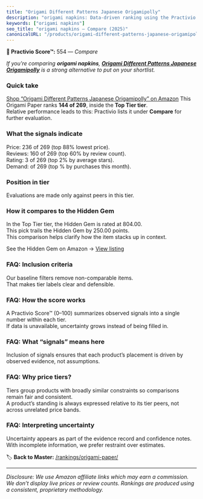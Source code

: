 ```yaml
---
title: "Origami Different Patterns Japanese Origamipolly"
description: "origami napkins: Data-driven ranking using the Practivio Score™. Positioned by quality, value, demand, findability, momentum."
keywords: ["origami napkins"]
seo_title: "origami napkins — Compare (2025)"
canonicalURL: "/products/origami-different-patterns-japanese-origamipolly-B08QJ6GCSZ/"
---
```


**🛒 Practivio Score™:** 554 — _Compare_


*If you're comparing **origami napkins**, **[Origami Different Patterns Japanese Origamipolly](https://www.amazon.com/dp/B08QJ6GCSZ?tag=practivio-20)** is a strong alternative to put on your shortlist.*
### Quick take
[Shop “Origami Different Patterns Japanese Origamipolly” on Amazon](https://www.amazon.com/dp/B08QJ6GCSZ?tag=practivio-20)
This Origami Paper ranks **144 of 269**, inside the **Top Tier tier**.  
Relative performance leads to this: Practivio lists it under **Compare** for further evaluation.

### What the signals indicate
Price: 236 of 269 (top 88% lowest price).  
Reviews: 160 of 269 (top 60% by review count).  
Rating: 3 of 269 (top 2% by average stars).  
Demand:  of 269 (top % by purchases this month).

### Position in tier
Evaluations are made only against peers in this tier.

### How it compares to the Hidden Gem
In the Top Tier tier, the Hidden Gem is rated at 804.00.  
This pick trails the Hidden Gem by 250.00 points.  
This comparison helps clarify how the item stacks up in context.  

See the Hidden Gem on Amazon → [View listing](https://www.amazon.com/dp/B0774HD15D?tag=practivio-20)

### FAQ: Inclusion criteria
Our baseline filters remove non-comparable items.  
That makes tier labels clear and defensible.

### FAQ: How the score works
A Practivio Score™ (0–100) summarizes observed signals into a single number within each tier.  
If data is unavailable, uncertainty grows instead of being filled in.

### FAQ: What “signals” means here
Inclusion of signals ensures that each product’s placement is driven by observed evidence, not assumptions.

### FAQ: Why price tiers?
Tiers group products with broadly similar constraints so comparisons remain fair and consistent.  
A product’s standing is always expressed relative to its tier peers, not across unrelated price bands.

### FAQ: Interpreting uncertainty
Uncertainty appears as part of the evidence record and confidence notes.  
With incomplete information, we prefer restraint over estimates.

<!-- Missing template for Compare/CompareWithinPriceClass -->


🏷️ **Back to Master:** [/rankings/origami-paper/](/rankings/origami-paper/)

---
_Disclosure: We use Amazon affiliate links which may earn a commission. We don’t display live prices or review counts. Rankings are produced using a consistent, proprietary methodology._
